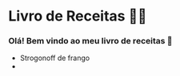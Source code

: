 # Livro de Receitas :woman_cook:

### Olá! Bem vindo ao meu livro de receitas :wave:

- Strogonoff de frango
- 

